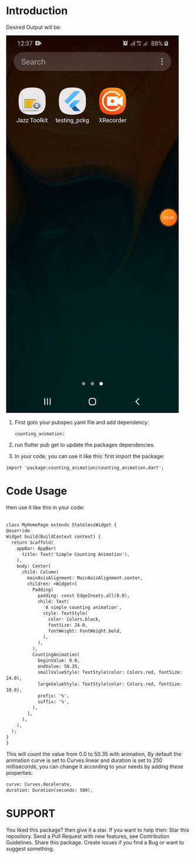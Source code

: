 # Introduction
Desired Output will be:

![Counting-Animation](https://github.com/Mashood97/Counting-Animation-Flutter/blob/master/ezgif.com-gif-maker.gif)

1) First goto your pubspec.yaml file and add dependency:
   ```
   counting_animation:
   ```
2) run flutter pub get to update the packages dependencies.

3) In your code, you can use it like this:
  first import the package:
  ```
 import 'package:counting_animation/counting_animation.dart';
  ```
# Code Usage
then use it like this in your code:
  ```

class MyHomePage extends StatelessWidget {
  @override
  Widget build(BuildContext context) {
    return Scaffold(
      appBar: AppBar(
        title: Text('Simple Counting Animation'),
      ),
      body: Center(
        child: Column(
          mainAxisAlignment: MainAxisAlignment.center,
          children: <Widget>[
            Padding(
              padding: const EdgeInsets.all(8.0),
              child: Text(
                'A simple counting animation',
                style: TextStyle(
                  color: Colors.black,
                  fontSize: 24.0,
                  fontWeight: FontWeight.bold,
                ),
              ),
            ),
            CountingAnimation(
              beginValue: 0.0,
              endValue: 50.35,
              smallValueStyle: TextStyle(color: Colors.red, fontSize: 24.0),
              largeValueStyle: TextStyle(color: Colors.red, fontSize: 18.0),
              prefix: '%',
              suffix: '%',
            ),
          ],
        ),
      ),
    );
  }
}

```
This will count the value from 0.0 to 50.35 with animation, By default the animation curve is set to Curves.linear and duration is set to 250 milliseconds, you can change it according to your needs by adding these properties:
```
curve: Curves.decelerate,
duration: Duration(seconds: 500),

```

# SUPPORT
You liked this package? then give it a star. If you want to help then:
Star this repository.
Send a Pull Request with new features, see Contribution Guidelines.
Share this package.
Create issues if you find a Bug or want to suggest something.

